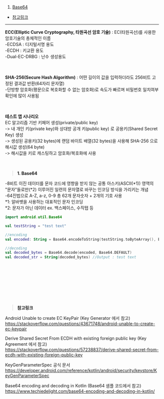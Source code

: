 1. <a href = "#content1">Base64</a></br>
* <a href = "#ref">참고링크</a>
---
**ECC(Elliptic Curve Cryptography, 타원곡선 암호 기술)** : EC(타원곡선)를 사용한 암호기술의 총체적인 이름</br>
-ECDSA : 디지털서명 용도</br>
-ECDH : 키교환 용도</br>
-Dual-EC-DRBG : 난수 생성용도</br>
<br></br>

**SHA-256(Secure Hash Algorithm)** : 어떤 길이의 값을 입력하더라도 256비트 고정된 결과값 반환(64자리 문자열)</br>
-단방향 암호화(평문으로 복호화할 수 없는 암호화)로 속도가 빠르며 비밀번호 일치여부 확인에 많이 사용됨</br>
<br></br>

**테스트 앱 시나리오**</br>
EC 알고리즘 기반 키페어 생성(private/public key)</br>
-> 내 개인 키(private key)와 상대방 공개 키(public key) 로 공용키(Shared Secret Key) 생성</br>
-> 생성된 공용키(32 bytes)에 랜덤 바이트 배열(32 bytes)을 사용해 SHA-256 으로 해시값 생성(64 byte)</br>
-> 해시값을 키로 캐스팅하고 암호화/복호화에 사용</br>
<br></br>

><a id = "content1">**1. Base64**</a></br>

-8비트 이진 데이터를 문자 코드에 영향을 받지 않는 공통 아스키(ASCII(*1)) 영역의 "문자"들로만(*2) 이루어진 일련의 문자열로 바꾸는 인코딩 방식을 가리키는 개념</br>
-64진법으로 A-Z, a-z, 0-9 총 62개 문자숫자 + 2개의 기호 사용</br>
*1: 알바벳을 사용하는 대표적인 문자 인코딩</br>
*2: 문자가 아닌 데이터 ex. 백스페이스, 수직탭 등</br>

```kotlin
import android.util.Base64

val testString = "test text"

//encoding
val encoded: String = Base64.encodeToString(testString.toByteArray(), Base64.DEFAULT) //Output : U29tZSB0ZXh0

//decoding
val decoded_bytes = Base64.decode(encoded, Base64.DEFAULT)
val decoded_str = String(decoded_bytes) //Output : test text
```

<br></br>
<br></br>
---

><a id = "ref">**참고링크**</a></br>

Android Unable to create EC KeyPair (Key Generator 에서 참고)</br>
https://stackoverflow.com/questions/43671748/android-unable-to-create-ec-keypair</br>

Derive Shared Secret From ECDH with existing foreign public key (Key Agreement 에서 참고)</br>
https://stackoverflow.com/questions/57238837/derive-shared-secret-from-ecdh-with-existing-foreign-public-key</br>

KeyGenParameterSpec 공식 문서</br>
https://developer.android.com/reference/kotlin/android/security/keystore/KeyGenParameterSpec</br>

Base64 encoding and decoding in Kotlin (Base64 샘플 코드에서 참고)</br>
https://www.techiedelight.com/base64-encoding-and-decoding-in-kotlin/</br>